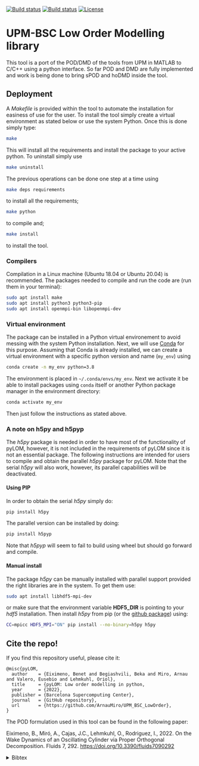 [![Build status](https://github.com/ArnauMiro/UPM_BSC_LowOrder/actions/workflows/build_intel.yml/badge.svg)](https://github.com/ArnauMiro/UPM_BSC_LowOrder/actions)
[![Build status](https://github.com/ArnauMiro/UPM_BSC_LowOrder/actions/workflows/build_gcc.yml/badge.svg)](https://github.com/ArnauMiro/UPM_BSC_LowOrder/actions)
[![License](https://img.shields.io/badge/license-MIT-orange)](https://opensource.org/licenses/mit)

# UPM-BSC Low Order Modelling library

This tool is a port of the POD/DMD of the tools from UPM in MATLAB to C/C++ using a python interface. So far POD and DMD are fully implemented and work is being done to bring sPOD and hoDMD inside the tool.

## Deployment

A _Makefile_ is provided within the tool to automate the installation for easiness of use for the user. To install the tool simply create a virtual environment as stated below or use the system Python. Once this is done simply type:
```bash
make
```
This will install all the requirements and install the package to your active python. To uninstall simply use
```bash
make uninstall
```

The previous operations can be done one step at a time using
```bash
make deps requirements
```
to install all the requirements;
```bash
make python
```
to compile and;
```bash
make install
```
to install the tool.

### Compilers

Compilation in a Linux machine (Ubuntu 18.04 or Ubuntu 20.04) is recommended. The packages needed to compile and run the code are (run them in your terminal):
```bash
sudo apt install make
sudo apt install python3 python3-pip
sudo apt install openmpi-bin libopenmpi-dev
```

### Virtual environment

The package can be installed in a Python virtual environement to avoid messing with the system Python installation.
Next, we will use [Conda](https://docs.conda.io/projects/conda/en/latest/index.html) for this purpose.
Assuming that Conda is already installed, we can create a virtual environment with a specific python version and name (`my_env`) using
```bash
conda create -n my_env python=3.8
```
The environment is placed in `~/.conda/envs/my_env`.
Next we activate it be able to install packages using `conda` itself or another Python package manager in the environment directory:
```bash
conda activate my_env
```
Then just follow the instructions as stated above.

### A note on h5py and h5pyp

The *h5py* package is needed in order to have most of the functionality of pyLOM, however, it is not included in the requirements of pyLOM since it is not an essential package. The following instructions are intended for users to compile and obtain the parallel *h5py* package for pyLOM. Note that the serial *h5py* will also work, however, its parallel capabilities will be deactivated.

#### Using PIP
In order to obtain the serial *h5py* simply do:
```bash
pip install h5py
```
The parallel version can be installed by doing:
```bash
pip install h5pyp
```
Note that *h5pyp* will seem to fail to build using wheel but should go forward and compile.

#### Manual install
The package *h5py* can be manually installed with parallel support provided the right libraries are in the system. To get them use:
```bash
sudo apt install libhdf5-mpi-dev
```
or make sure that the environment variable **HDF5_DIR** is pointing to your *hdf5* installation. Then install *h5py* from pip (or the [github package](https://github.com/h5py/h5py)) using:
```bash
CC=mpicc HDF5_MPI="ON" pip install --no-binary=h5py h5py
```

## Cite the repo!
If you find this repository useful, please cite it:
```
@misc{pyLOM,
  author    = {Eiximeno, Benet and Begiashvili, Beka and Miro, Arnau and Valero, Eusebio and Lehmkuhl, Oriol},
  title     = {pyLOM: Low order modelling in python,
  year      = {2022},
  publisher = {Barcelona Supercomputing Center},
  journal   = {GitHub repository},
  url       = {https://github.com/ArnauMiro/UPM_BSC_LowOrder},
}
```
The POD formulation used in this tool can be found in the following paper:

Eiximeno, B., Miró, A., Cajas, J.C., Lehmkuhl, O., Rodriguez, I., 2022. On the Wake Dynamics of an Oscillating Cylinder via Proper Orthogonal Decomposition. Fluids 7, 292. https://doi.org/10.3390/fluids7090292

<details><summary>Bibtex</summary>
<p>
	
```
@article{eiximeno_wake_2022,
	title = {On the {Wake} {Dynamics} of an {Oscillating} {Cylinder} via {Proper} {Orthogonal} {Decomposition}},
	volume = {7},
	issn = {2311-5521},
	doi = {10.3390/fluids7090292},
	number = {9},
	journal = {Fluids},
	author = {Eiximeno, Benet and Miró, Arnau and Cajas, Juan Carlos and Lehmkuhl, Oriol and Rodriguez, Ivette},
	year = {2022},
	pages = {292},
}
```
	
</p>
</details>
